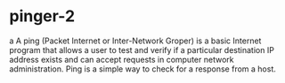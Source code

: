 # pinger-2
a A ping (Packet Internet or Inter-Network Groper) is a basic Internet program that allows a user to test and verify if a particular destination IP address exists and can accept requests in computer network administration. Ping is a simple way to check for a response from a host.
